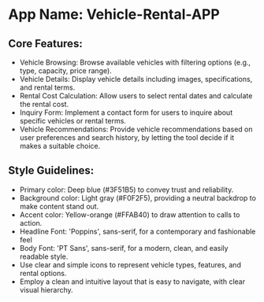 # **App Name**: Vehicle-Rental-APP

## Core Features:

- Vehicle Browsing: Browse available vehicles with filtering options (e.g., type, capacity, price range).
- Vehicle Details: Display vehicle details including images, specifications, and rental terms.
- Rental Cost Calculation: Allow users to select rental dates and calculate the rental cost.
- Inquiry Form: Implement a contact form for users to inquire about specific vehicles or rental terms.
- Vehicle Recommendations: Provide vehicle recommendations based on user preferences and search history, by letting the tool decide if it makes a suitable choice.

## Style Guidelines:

- Primary color: Deep blue (#3F51B5) to convey trust and reliability.
- Background color: Light gray (#F0F2F5), providing a neutral backdrop to make content stand out.
- Accent color: Yellow-orange (#FFAB40) to draw attention to calls to action.
- Headline Font: 'Poppins', sans-serif, for a contemporary and fashionable feel
- Body Font: 'PT Sans', sans-serif, for a modern, clean, and easily readable style.
- Use clear and simple icons to represent vehicle types, features, and rental options.
- Employ a clean and intuitive layout that is easy to navigate, with clear visual hierarchy.